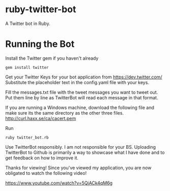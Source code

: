 ruby-twitter-bot
================

A Twitter bot in Ruby.


Running the Bot
================

Install the Twitter gem if you haven't already

```
gem install twitter
```

Get your Twitter Keys for your bot application from https://dev.twitter.com/
Substitute the placeholder text in the config.yaml file with your keys.

Fill the messages.txt file with the tweet messages you want to tweet out.
Put them line by line as TwitterBot will read each message in that format.

If you are running a Windows machine, download the following file and make sure its the same directory as the other three files.
http://curl.haxx.se/ca/cacert.pem

Run 
```
ruby twitter_bot.rb
```


Use TwitterBot responsibly. I am not responsible for your BS. Uploading TwitterBot to Github is primarily a way to showcase what I have done and to get feedback on how to improve it.


Thanks for viewing! Since you've viewed my application, you are now obligated to watch the following video!

https://www.youtube.com/watch?v=5QjACk4qM6g
